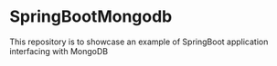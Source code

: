 # SpringBootMongodb
This repository is to showcase an example of SpringBoot application interfacing with MongoDB

